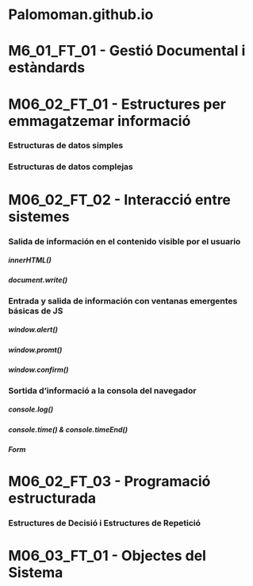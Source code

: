 # Palomoman.github.io
<h1>M6_01_FT_01 - Gestió Documental i estàndards</h1>
<script async src="//jsfiddle.net/Palomoman/whpuat5g/19/embed/"></script>
<h1>M06_02_FT_01 - Estructures per emmagatzemar informació</h1>
<h3>Estructuras de datos simples</h3>
<script async src="//jsfiddle.net/Palomoman/p37u5y8o/32/embed/"></script>
<script async src="//jsfiddle.net/Palomoman/kw7zgc5e/15/embed/"></script>
<h3>Estructuras de datos complejas</h3>
<script async src="//jsfiddle.net/Palomoman/rbfLdykv/22/embed/"></script>
<h1>M06_02_FT_02 - Interacció entre sistemes</h1>
<h3>Salida de información en el contenido visible por el usuario</h3>
<h5>innerHTML()</h5>
<script async src="//jsfiddle.net/Palomoman/r92pd4av/16/embed/"></script>
<h5>document.write()</h5>
<script async src="//jsfiddle.net/Palomoman/p2thc6qg/24/embed/"></script>
<h3>Entrada y salida de información con ventanas emergentes básicas de JS</h3>
<h5>window.alert()</h5>
<script async src="//jsfiddle.net/Palomoman/8qh7grjz/10/embed/"></script>
<h5>window.promt()</h5>
<script async src="//jsfiddle.net/Palomoman/cpmq9270/5/embed/"></script>
<h5>window.confirm()</h5>
<script async src="//jsfiddle.net/Palomoman/07genuro/3/embed/"></script>
<h3>Sortida d’informació a la consola del navegador</h3>
<h5>console.log()</h5>
<script async src="//jsfiddle.net/Palomoman/w90epLrh/6/embed/"></script>
<h5>console.time() & console.timeEnd()</h5>
<script async src="//jsfiddle.net/Palomoman/0uzhc59b/5/embed/"></script>
<h5>Form</h5>
<script async src="//jsfiddle.net/Palomoman/pugoz9fr/10/embed/"></script>
<h1>M06_02_FT_03 - Programació estructurada</h1>
<h3>Estructures de Decisió i Estructures de Repetició</h3>
<script async src="//jsfiddle.net/Palomoman/tjgqdmzh/29/embed/"></script>
<h1>M06_03_FT_01 - Objectes del Sistema</h1>
<script async src="//jsfiddle.net/Palomoman/18s4pb56/15/embed/"></script>
